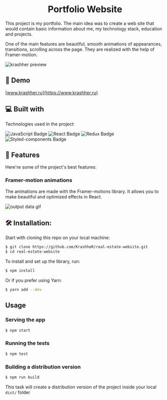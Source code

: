 <h1 align="center" id="title">Portfolio Website</h1>

<p id="description">This project is my portfolio. The main idea was to create a web site that would contain basic information about me, my technology stack, education and projects.
    
  One of the main features are beautiful, smooth animations of appearances, transitions, scrolling across the page. They are realized with the help of Framer-motion.
</p>

<img src="https://www.krashher.ru/images/github/krashher/krashherPreview.png" alt="krashher preview">
<h2>🚀 Demo</h2>

[www.krashher.ru](https://www.krashher.ru) 

<h2>💻 Built with</h2>

Technologies used in the project:

<div>
  <img src="https://img.shields.io/badge/JavaScript-323330?style=for-the-badge&logo=javascript&logoColor=F7DF1E" alt="JavaScript Badge">
  <img src="https://img.shields.io/badge/React-20232A?style=for-the-badge&logo=react&logoColor=61DAFB" alt="React Badge">
  <img src="https://img.shields.io/badge/Redux-593D88?style=for-the-badge&logo=redux&logoColor=white" alt="Redux Badge">
  <img src="https://img.shields.io/badge/styled--components-DB7093?style=for-the-badge&logo=styled-components&logoColor=white" alt="Styled-components Badge">
</div>


<h2>🧐 Features</h2>

Here're some of the project's best features:

<h3>Framer-motion animations</h3>
<p>The animations are made with the Framer-motions library. It allows you to make beautiful and optimized effects in React.</p>
<img src="https://www.krashher.ru/images/github/krashher/animationsPreview.gif" alt="output data gif">

<h2>🛠️ Installation:</h2>
Start with cloning this repo on your local machine:

```sh
$ git clone https://github.com/KrashheR/real-estate-website.git
$ cd real-estate-website
```

To install and set up the library, run:

```sh
$ npm install
```

Or if you prefer using Yarn:

```sh
$ yarn add --dev
```

## Usage

### Serving the app

```sh
$ npm start
```

### Running the tests

```sh
$ npm test
```

### Building a distribution version

```sh
$ npm run build
```

This task will create a distribution version of the project
inside your local `dist/` folder
